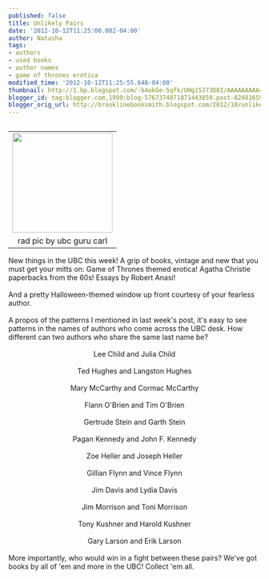 ```yaml
---
published: false
title: Unlikely Pairs
date: '2012-10-12T11:25:00.002-04:00'
author: Natasha
tags:
- authors
- used books
- author names
- game of thrones erotica
modified_time: '2012-10-12T11:25:55.648-04:00'
thumbnail: http://1.bp.blogspot.com/-b4okGe-5qfk/UHg15J73D8I/AAAAAAAAA4U/NcOSCNn2RVs/s72-c/ubc_by_carl.jpg
blogger_id: tag:blogger.com,1999:blog-5767374071871443859.post-8248165964545821424
blogger_orig_url: http://brooklinebooksmith.blogspot.com/2012/10/unlikely-pairs.html
---
```


<table cellpadding="0" cellspacing="0" class="tr-caption-container" style="float: left; margin-right: 1em; text-align: left;"><tbody><tr><td style="text-align: center;"><a href="http://1.bp.blogspot.com/-b4okGe-5qfk/UHg15J73D8I/AAAAAAAAA4U/NcOSCNn2RVs/s1600/ubc_by_carl.jpg" imageanchor="1" style="clear: left; margin-bottom: 1em; margin-left: auto; margin-right: auto;"><img border="0" height="200" src="http://1.bp.blogspot.com/-b4okGe-5qfk/UHg15J73D8I/AAAAAAAAA4U/NcOSCNn2RVs/s200/ubc_by_carl.jpg" width="200" /></a></td></tr><tr><td class="tr-caption" style="text-align: center;">rad pic by ubc guru carl</td></tr></tbody></table>New things in the UBC this week! A grip of books, vintage and new that you must get your mitts on: Game of Thrones themed erotica! Agatha Christie paperbacks from the 60s! Essays by Robert Anasi!<br /><br />And a pretty Halloween-themed window up front courtesy of your fearless author.<br /><br />A propos of the patterns I mentioned in last week's post, it's easy to see patterns in the names of authors who come across the UBC desk. How different can two authors who share the same last name be?<br /><br /><div style="text-align: center;">Lee Child and Julia Child</div><div style="text-align: center;"><br /></div><div style="text-align: center;">Ted Hughes and Langston Hughes</div><div style="text-align: center;"><br /></div><div style="text-align: center;">Mary McCarthy and Cormac McCarthy</div><div style="text-align: center;"><br /></div><div style="text-align: center;">Flann O'Brien and Tim O'Brien</div><div style="text-align: center;"><br /></div><div style="text-align: center;">Gertrude Stein and Garth Stein</div><div style="text-align: center;"><br /></div><div style="text-align: center;">Pagan Kennedy and John F. Kennedy</div><div style="text-align: center;"><br /></div><div style="text-align: center;">Zoe Heller and Joseph Heller<br /><br />Gillian Flynn and Vince Flynn</div><div style="text-align: center;"><br /></div><div style="text-align: center;">Jim Davis and Lydia Davis</div><div style="text-align: center;"><br /></div><div style="text-align: center;">Jim Morrison and Toni Morrison</div><div style="text-align: center;"><br /></div><div style="text-align: center;">Tony Kushner and Harold Kushner</div><div style="text-align: center;"><br /></div><div style="text-align: center;">Gary Larson and Erik Larson</div><br />More importantly, who would win in a fight between these pairs? We've got books by all of 'em and more in the UBC! Collect 'em all.